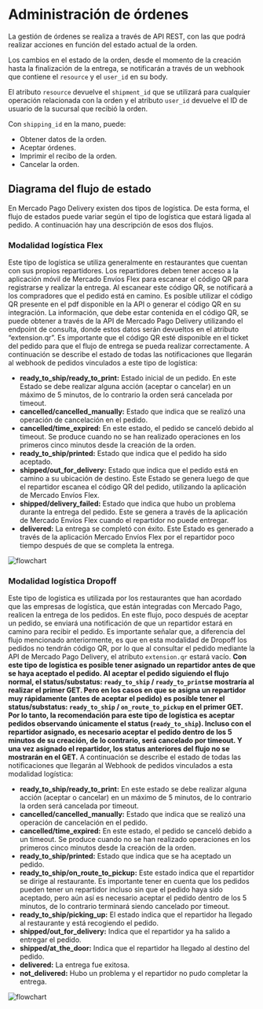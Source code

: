 # Administración de órdenes

La gestión de órdenes se realiza a través de API REST, con las que podrá realizar acciones en función del estado actual de la orden.

Los cambios en el estado de la orden, desde el momento de la creación hasta la finalización de la entrega, se notificarán a través de un webhook que contiene el `resource` y el `user_id` en su body.

El atributo `resource` devuelve el `shipment_id` que se utilizará para cualquier operación relacionada con la orden y el atributo `user_id` devuelve el ID de usuario de la sucursal que recibió la orden.

Con `shipping_id` en la mano, puede:

* Obtener datos de la orden.
* Aceptar órdenes.
* Imprimir el recibo de la orden.
* Cancelar la orden.

## Diagrama del flujo de estado

En Mercado Pago Delivery existen dos tipos de logística. De esta forma, el flujo de estados puede variar según el tipo de logística que estará ligada al pedido. A continuación hay una descripción de esos dos flujos.

### Modalidad logística Flex

Este tipo de logística se utiliza generalmente en restaurantes que cuentan con sus propios repartidores. Los repartidores deben tener acceso a la aplicación móvil de Mercado Envíos Flex para escanear el código QR para registrarse y realizar la entrega. Al escanear este código QR, se notificará a los compradores que el pedido está en camino. Es posible utilizar el código QR presente en el pdf disponible en la API o generar el código QR en su integración. La información, que debe estar contenida en el código QR, se puede obtener a través de la API de Mercado Pago Delivery utilizando el endpoint de consulta, donde estos datos serán devueltos en el atributo “extension.qr”. Es importante que el código QR esté disponible en el ticket del pedido para que el flujo de entrega se pueda realizar correctamente. A continuación se describe el estado de todas las notificaciones que llegarán al webhook de pedidos vinculados a este tipo de logística:

  * **ready_to_ship/ready_to_print:** Estado inicial de un pedido. En este Estado se debe realizar alguna acción (aceptar o cancelar) en un máximo de 5 minutos, de lo contrario la orden será cancelada por timeout.
  * **cancelled/cancelled_manually:** Estado que indica que se realizó una operación de cancelación en el pedido.
  * **cancelled/time_expired:** En este estado, el pedido se canceló debido al timeout. Se produce cuando no se han realizado operaciones en los primeros cinco minutos desde la creación de la orden.
  * **ready_to_ship/printed:** Estado que indica que el pedido ha sido aceptado.
  * **shipped/out_for_delivery:** Estado que indica que el pedido está en camino a su ubicación de destino. Este Estado se genera luego de que el repartidor escanea el código QR del pedido, utilizando la aplicación de Mercado Envíos Flex.
  * **shipped/delivery_failed:** Estado que indica que hubo un problema durante la entrega del pedido. Este se genera a través de la aplicación de Mercado Envíos Flex cuando el repartidor no puede entregar.
  * **delivered:** La entrega se completó con éxito. Este Estado es generado a través de la aplicación Mercado Envíos Flex por el repartidor poco tiempo después de que se completa la entrega.

![flowchart](mpdelivery/flowchart_delivery_es.png)

### Modalidad logística Dropoff

Este tipo de logística es utilizada por los restaurantes que han acordado que las empresas de logística, que están integradas con Mercado Pago, realicen la entrega de los pedidos. En este flujo, poco después de aceptar un pedido, se enviará una notificación de que un repartidor estará en camino para recibir el pedido. Es importante señalar que, a diferencia del flujo mencionado anteriormente, es que en esta modalidad de Dropoff los pedidos no tendrán código QR, por lo que al consultar el pedido mediante la API de Mercado Pago Delivery, el atributo `extension.qr` estará vacío. **Con este tipo de logística es posible tener asignado un repartidor antes de que se haya aceptado el pedido. Al aceptar el pedido siguiendo el flujo normal, el status/substatus: `ready_to_ship` / `ready_to_print`se mostraría al realizar el primer GET. Pero en los casos en que se asigna un repartidor muy rápidamente (antes de aceptar el pedido) es posible tener el status/substatus: `ready_to_ship` / `on_route_to_pickup` en el primer GET. Por lo tanto, la recomendación para este tipo de logística es aceptar pedidos observando únicamente el status (`ready_to_ship`). Incluso con el repartidor asignado, es necesario aceptar el pedido dentro de los 5 minutos de su creación, de lo contrario, será cancelado por timeout. Y una vez asignado el repartidor, los status anteriores del flujo no se mostrarán en el GET.** A continuación se describe el estado de todas las notificaciones que llegarán al Webhook de pedidos vinculados a esta modalidad logística:
  
  * **ready_to_ship/ready_to_print:** En este estado se debe realizar alguna acción (aceptar o cancelar) en un máximo de 5 minutos, de lo contrario la orden será cancelada por timeout.
  * **cancelled/cancelled_manually:** Estado que indica que se realizó una operación de cancelación en el pedido.
  * **cancelled/time_expired:** En este estado, el pedido se canceló debido a un timeout. Se produce cuando no se han realizado operaciones en los primeros cinco minutos desde la creación de la orden.
  * **ready_to_ship/printed:** Estado que indica que se ha aceptado un pedido.
  * **ready_to_ship/on_route_to_pickup:** Este estado indica que el repartidor se dirige al restaurante. Es importante tener en cuenta que los pedidos pueden tener un repartidor incluso sin que el pedido haya sido aceptado, pero aún así es necesario aceptar el pedido dentro de los 5 minutos, de lo contrario terminará siendo cancelado por timeout.
  * **ready_to_ship/picking_up:** El estado indica que el repartidor ha llegado al restaurante y está recogiendo el pedido.
  * **shipped/out_for_delivery:** Indica que el repartidor ya ha salido a entregar el pedido.
  * **shipped/at_the_door:** Indica que el repartidor ha llegado al destino del pedido.
  * **delivered:** La entrega fue exitosa.
  * **not_delivered:** Hubo un problema y el repartidor no pudo completar la entrega.

![flowchart](mpdelivery/flowchart-1_delivery_es.png)
